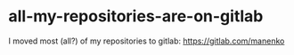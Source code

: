 # all-my-repositories-are-on-gitlab

I moved most (all?) of my repositories to gitlab: https://gitlab.com/manenko
